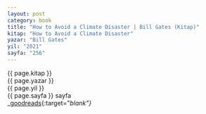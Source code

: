 ```yaml
---
layout: post
category: book
title: "How to Avoid a Climate Disaster | Bill Gates (Kitap)"
kitap: "How to Avoid a Climate Disaster"
yazar: "Bill Gates"
yil: "2021"
sayfa: "256"
---
```




{{ page.kitap }}  
{{ page.yazar }}  
{{ page.yil }}  
{{ page.sayfa }} sayfa  
<span class="link1">_[goodreads](https://www.goodreads.com/book/show/52275335-how-to-avoid-a-climate-disaster){:target="_blank"}_</span>
